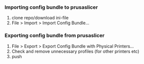 ### Importing config bundle to prusaslicer
1) clone repo/download ini-file
2) File > Import > Import Config Bundle...

### Exporting config bundle from prusaslicer
1) File > Export > Export Config Bundle with Physical Printers...
2) Check and remove unnecessary profiles (for other printers etc)
3) push
